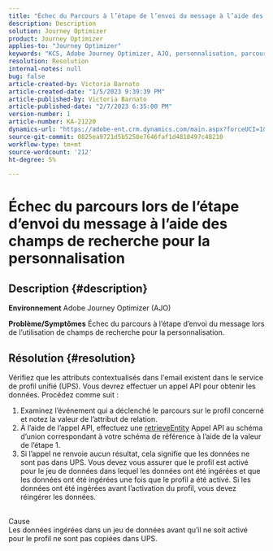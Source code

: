 ```yaml
---
title: "Échec du Parcours à l’étape de l’envoi du message à l’aide des champs de recherche pour la personnalisation"
description: Description
solution: Journey Optimizer
product: Journey Optimizer
applies-to: "Journey Optimizer"
keywords: "KCS, Adobe Journey Optimizer, AJO, personnalisation, parcours échoue"
resolution: Resolution
internal-notes: null
bug: false
article-created-by: Victoria Barnato
article-created-date: "1/5/2023 9:39:39 PM"
article-published-by: Victoria Barnato
article-published-date: "2/7/2023 6:35:00 PM"
version-number: 1
article-number: KA-21220
dynamics-url: "https://adobe-ent.crm.dynamics.com/main.aspx?forceUCI=1&pagetype=entityrecord&etn=knowledgearticle&id=3cfaf76f-418d-ed11-81ac-6045bd006239"
source-git-commit: 0825ea9721d5b5258e7646faf1d4818497c48210
workflow-type: tm+mt
source-wordcount: '212'
ht-degree: 5%

---
```


# Échec du parcours lors de l’étape d’envoi du message à l’aide des champs de recherche pour la personnalisation

## Description {#description}

<b>Environnement</b>
Adobe Journey Optimizer (AJO)


<b>Problème/Symptômes</b>
Échec du parcours à l’étape d’envoi du message lors de l’utilisation de champs de recherche pour la personnalisation.


## Résolution {#resolution}


Vérifiez que les attributs contextualisés dans l&#39;email existent dans le service de profil unifié (UPS). Vous devrez effectuer un appel API pour obtenir les données. Procédez comme suit :

1. Examinez l’événement qui a déclenché le parcours sur le profil concerné et notez la valeur de l’attribut de relation.
2. À l’aide de l’appel API, effectuez une [retrieveEntity](https://developer.adobe.com/experience-platform-apis/references/profile/#tag/Entities/operation/retrieveEntity) Appel API au schéma d’union correspondant à votre schéma de référence à l’aide de la valeur de l’étape 1.
3. Si l’appel ne renvoie aucun résultat, cela signifie que les données ne sont pas dans UPS. Vous devez vous assurer que le profil est activé pour le jeu de données dans lequel les données ont été ingérées et que les données ont été ingérées une fois que le profil a été activé. Si les données ont été ingérées avant l’activation du profil, vous devez réingérer les données.



<br>Cause<br>
Les données ingérées dans un jeu de données avant qu’il ne soit activé pour le profil ne sont pas copiées dans UPS.
